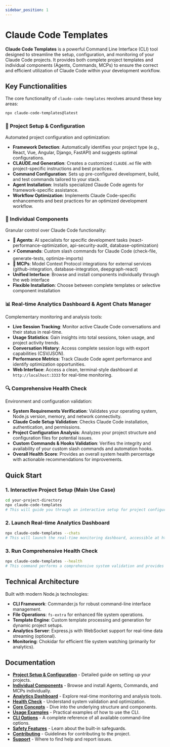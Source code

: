 ```yaml
---
sidebar_position: 1
---
```


# Claude Code Templates

**Claude Code Templates** is a powerful Command Line Interface (CLI) tool designed to streamline the setup, configuration, and monitoring of your Claude Code projects. It provides both complete project templates and individual components (Agents, Commands, MCPs) to ensure the correct and efficient utilization of Claude Code within your development workflow.

## Key Functionalities

The core functionality of `claude-code-templates` revolves around these key areas:

```bash
npx claude-code-templates@latest
```

### 🚀 Project Setup & Configuration
Automated project configuration and optimization:
- **Framework Detection**: Automatically identifies your project type (e.g., React, Vue, Angular, Django, FastAPI) and suggests optimal configurations.
- **CLAUDE.md Generation**: Creates a customized `CLAUDE.md` file with project-specific instructions and best practices.
- **Command Configuration**: Sets up pre-configured development, build, and test commands tailored to your stack.
- **Agent Installation**: Installs specialized Claude Code agents for framework-specific assistance.
- **Workflow Optimization**: Implements Claude Code-specific enhancements and best practices for an optimized development workflow.

### 🧩 Individual Components
Granular control over Claude Code functionality:
- **🤖 Agents**: AI specialists for specific development tasks (react-performance-optimization, api-security-audit, database-optimization)
- **⚡ Commands**: Custom slash commands for Claude Code (check-file, generate-tests, optimize-imports)
- **🔌 MCPs**: Model Context Protocol integrations for external services (github-integration, database-integration, deepgraph-react)
- **Unified Interface**: Browse and install components individually through the web interface
- **Flexible Installation**: Choose between complete templates or selective component installation

### 📊 Real-time Analytics Dashboard & Agent Chats Manager
Complementary monitoring and analysis tools:
- **Live Session Tracking**: Monitor active Claude Code conversations and their status in real-time.
- **Usage Statistics**: Gain insights into total sessions, token usage, and project activity trends.
- **Conversation History**: Access complete session logs with export capabilities (CSV/JSON).
- **Performance Metrics**: Track Claude Code agent performance and identify optimization opportunities.
- **Web Interface**: Access a clean, terminal-style dashboard at `http://localhost:3333` for real-time monitoring.

### 🔍 Comprehensive Health Check
Environment and configuration validation:
- **System Requirements Verification**: Validates your operating system, Node.js version, memory, and network connectivity.
- **Claude Code Setup Validation**: Checks Claude Code installation, authentication, and permissions.
- **Project Configuration Analysis**: Analyzes your project structure and configuration files for potential issues.
- **Custom Commands & Hooks Validation**: Verifies the integrity and availability of your custom slash commands and automation hooks.
- **Overall Health Score**: Provides an overall system health percentage with actionable recommendations for improvements.

## Quick Start

### 1. Interactive Project Setup (Main Use Case)
```bash
cd your-project-directory
npx claude-code-templates
# This will guide you through an interactive setup for project configuration and template installation.
```

### 2. Launch Real-time Analytics Dashboard
```bash
npx claude-code-templates --chats
# This will launch the real-time monitoring dashboard, accessible at http://localhost:3333.
```

### 3. Run Comprehensive Health Check
```bash
npx claude-code-templates --health
# This command performs a comprehensive system validation and provides optimization recommendations.
```

## Technical Architecture

Built with modern Node.js technologies:
- **CLI Framework**: Commander.js for robust command-line interface management.
- **File Operations**: `fs-extra` for enhanced file system operations.
- **Template Engine**: Custom template processing and generation for dynamic project setups.
- **Analytics Server**: Express.js with WebSocket support for real-time data streaming (optional).
- **Monitoring**: Chokidar for efficient file system watching (primarily for analytics).

## Documentation

- **[Project Setup & Configuration](./project-setup/interactive-setup)** - Detailed guide on setting up your projects.
- **[Individual Components](./components/overview)** - Browse and install Agents, Commands, and MCPs individually.
- **[Analytics Dashboard](./analytics/overview)** - Explore real-time monitoring and analysis tools.
- **[Health Check](./health-check/overview)** - Understand system validation and optimization.
-   **[Core Concepts](/docs/project-setup/what-gets-installed)** - Dive into the underlying structure and components.
- **[Usage Examples](./usage-examples/interactive-setup)** - Practical examples of how to use the CLI.
- **[CLI Options](./cli-options)** - A complete reference of all available command-line options.
- **[Safety Features](./safety-features)** - Learn about the built-in safeguards.
- **[Contributing](./contributing)** - Guidelines for contributing to the project.
- **[Support](./support)** - Where to find help and report issues.
